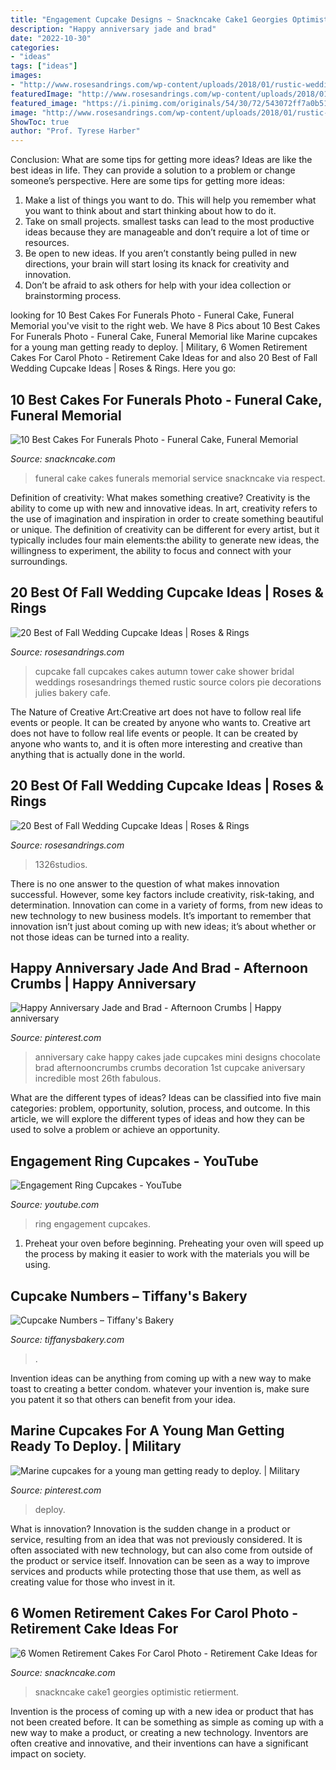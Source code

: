 ```yaml
---
title: "Engagement Cupcake Designs ~ Snackncake Cake1 Georgies Optimistic Retierment"
description: "Happy anniversary jade and brad"
date: "2022-10-30"
categories:
- "ideas"
tags: ["ideas"]
images:
- "http://www.rosesandrings.com/wp-content/uploads/2018/01/rustic-wedding-cupcake-idea-e1577027477780.jpg"
featuredImage: "http://www.rosesandrings.com/wp-content/uploads/2018/01/Autumn-wedding-cupcake-tower.jpg"
featured_image: "https://i.pinimg.com/originals/54/30/72/543072ff7a0b51447181ec685ceb7b79.jpg"
image: "http://www.rosesandrings.com/wp-content/uploads/2018/01/rustic-wedding-cupcake-idea-e1577027477780.jpg"
ShowToc: true
author: "Prof. Tyrese Harber"
---
```



Conclusion: What are some tips for getting more ideas?
Ideas are like the best ideas in life. They can provide a solution to a problem or change someone’s perspective. Here are some tips for getting more ideas:
1. Make a list of things you want to do. This will help you remember what you want to think about and start thinking about how to do it.
2. Take on small projects. smallest tasks can lead to the most productive ideas because they are manageable and don’t require a lot of time or resources.
3. Be open to new ideas. If you aren’t constantly being pulled in new directions, your brain will start losing its knack for creativity and innovation.
4. Don’t be afraid to ask others for help with your idea collection or brainstorming process.

	

		
looking for 10 Best Cakes For Funerals Photo - Funeral Cake, Funeral Memorial you've visit to the right web. We have 8 Pics about 10 Best Cakes For Funerals Photo - Funeral Cake, Funeral Memorial like Marine cupcakes for a young man getting ready to deploy. | Military, 6 Women Retirement Cakes For Carol Photo - Retirement Cake Ideas for and also 20 Best of Fall Wedding Cupcake Ideas | Roses &amp; Rings. Here you go:
		
    
## 10 Best Cakes For Funerals Photo - Funeral Cake, Funeral Memorial

<img loading=lazy src="https://www.snackncake.com/postpic/2019/01/funeral-cake_426710.JPG" onerror="this.onerror=null;this.src='https://tse2.mm.bing.net/th?id=OIP.2Cu2oH5exIIY7fGQQMCO8AHaJ4&amp;pid=15.1';" alt="10 Best Cakes For Funerals Photo - Funeral Cake, Funeral Memorial">

_Source: snackncake.com_

>funeral cake cakes funerals memorial service snackncake via respect. 

	

Definition of creativity: What makes something creative?
Creativity is the ability to come up with new and innovative ideas. In art, creativity refers to the use of imagination and inspiration in order to create something beautiful or unique. The definition of creativity can be different for every artist, but it typically includes four main elements:the ability to generate new ideas, the willingness to experiment, the ability to focus and connect with your surroundings.

    
## 20 Best Of Fall Wedding Cupcake Ideas | Roses &amp; Rings

<img loading=lazy src="http://www.rosesandrings.com/wp-content/uploads/2018/01/Autumn-wedding-cupcake-tower.jpg" onerror="this.onerror=null;this.src='https://tse3.mm.bing.net/th?id=OIP.0dMbJBUhkkFDUBMuCHWcZAHaLH&amp;pid=15.1';" alt="20 Best of Fall Wedding Cupcake Ideas | Roses &amp; Rings">

_Source: rosesandrings.com_

>cupcake fall cupcakes cakes autumn tower cake shower bridal weddings rosesandrings themed rustic source colors pie decorations julies bakery cafe. 

	

The Nature of Creative Art:Creative art does not have to follow real life events or people. It can be created by anyone who wants to.
Creative art does not have to follow real life events or people. It can be created by anyone who wants to, and it is often more interesting and creative than anything that is actually done in the world.

    
## 20 Best Of Fall Wedding Cupcake Ideas | Roses &amp; Rings

<img loading=lazy src="http://www.rosesandrings.com/wp-content/uploads/2018/01/rustic-wedding-cupcake-idea-e1577027477780.jpg" onerror="this.onerror=null;this.src='https://tse1.mm.bing.net/th?id=OIP.ejPMk57zrOj33AHJfWAOcwHaLH&amp;pid=15.1';" alt="20 Best of Fall Wedding Cupcake Ideas | Roses &amp; Rings">

_Source: rosesandrings.com_

>1326studios. 

	

There is no one answer to the question of what makes innovation successful. However, some key factors include creativity, risk-taking, and determination. Innovation can come in a variety of forms, from new ideas to new technology to new business models. It’s important to remember that innovation isn’t just about coming up with new ideas; it’s about whether or not those ideas can be turned into a reality.

    
## Happy Anniversary Jade And Brad - Afternoon Crumbs | Happy Anniversary

<img loading=lazy src="https://i.pinimg.com/736x/8a/f4/40/8af440c4f8c7f3163ed13a93654867ee--anniversary-cake-ideas-anniversary-cupcakes.jpg" onerror="this.onerror=null;this.src='https://tse3.mm.bing.net/th?id=OIP.9G08AUFPqorb8vaqTLIYNgHaLH&amp;pid=15.1';" alt="Happy Anniversary Jade and Brad - Afternoon Crumbs | Happy anniversary">

_Source: pinterest.com_

>anniversary cake happy cakes jade cupcakes mini designs chocolate brad afternooncrumbs crumbs decoration 1st cupcake aniversary incredible most 26th fabulous. 

	

What are the different types of ideas?
Ideas can be classified into five main categories: problem, opportunity, solution, process, and outcome. In this article, we will explore the different types of ideas and how they can be used to solve a problem or achieve an opportunity.

    
## Engagement Ring Cupcakes - YouTube

<img loading=lazy src="http://i.ytimg.com/vi/-qbQDn6h8tM/maxresdefault.jpg" onerror="this.onerror=null;this.src='https://tse2.mm.bing.net/th?id=OIP.fVTz5fi9nEKweJPE9fbAdgHaEK&amp;pid=15.1';" alt="Engagement Ring Cupcakes - YouTube">

_Source: youtube.com_

>ring engagement cupcakes. 

	

1. Preheat your oven before beginning. Preheating your oven will speed up the process by making it easier to work with the materials you will be using.

    
## Cupcake Numbers – Tiffany&#039;s Bakery

<img loading=lazy src="http://cdn.shopify.com/s/files/1/1435/7996/products/cupcake_9_on_full_sheet_grande.jpg?v=1566669503" onerror="this.onerror=null;this.src='https://tse4.mm.bing.net/th?id=OIP.iwu6fhEewl5habMyzDy_DgAAAA&amp;pid=15.1';" alt="Cupcake Numbers – Tiffany&#039;s Bakery">

_Source: tiffanysbakery.com_

>. 

	

Invention ideas can be anything from coming up with a new way to make toast to creating a better condom. whatever your invention is, make sure you patent it so that others can benefit from your idea.

    
## Marine Cupcakes For A Young Man Getting Ready To Deploy. | Military

<img loading=lazy src="https://i.pinimg.com/originals/54/30/72/543072ff7a0b51447181ec685ceb7b79.jpg" onerror="this.onerror=null;this.src='https://tse4.mm.bing.net/th?id=OIP.3m_oTs8mVPCKowAaFBmMRAHaJ4&amp;pid=15.1';" alt="Marine cupcakes for a young man getting ready to deploy. | Military">

_Source: pinterest.com_

>deploy. 

	

What is innovation?
Innovation is the sudden change in a product or service, resulting from an idea that was not previously considered. It is often associated with new technology, but can also come from outside of the product or service itself. Innovation can be seen as a way to improve services and products while protecting those that use them, as well as creating value for those who invest in it.

    
## 6 Women Retirement Cakes For Carol Photo - Retirement Cake Ideas For

<img loading=lazy src="https://www.snackncake.com/postpic/2014/08/retirement-cake-idea_456162.jpg" onerror="this.onerror=null;this.src='https://tse1.mm.bing.net/th?id=OIP.F534CH7tQJD3cUxE_zXqiAHaHa&amp;pid=15.1';" alt="6 Women Retirement Cakes For Carol Photo - Retirement Cake Ideas for">

_Source: snackncake.com_

>snackncake cake1 georgies optimistic retierment. 

	

Invention is the process of coming up with a new idea or product that has not been created before. It can be something as simple as coming up with a new way to make a product, or creating a new technology. Inventors are often creative and innovative, and their inventions can have a significant impact on society.

